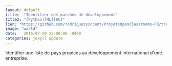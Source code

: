 ```yaml
---
layout: default
title:  "Identifier des marchés de développement"
title2: "[Python][ML][OC]"
lien: "https://github.com/rodriguezvincent/ProjetsOpenclassrooms-FR/tree/main/P9-%C3%89tude-de-march%C3%A9"
image: "world"
date:   2016-07-20 12:00:00 -0400
categories: jekyll update
---
```

Identifier une liste de pays propices au développement international d'une entreprise.